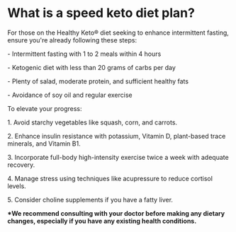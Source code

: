 # What is a speed keto diet plan?

For those on the Healthy Keto® diet seeking to enhance intermittent fasting, ensure you're already following these steps:

\- Intermittent fasting with 1 to 2 meals within 4 hours

\- Ketogenic diet with less than 20 grams of carbs per day

\- Plenty of salad, moderate protein, and sufficient healthy fats

\- Avoidance of soy oil and regular exercise

To elevate your progress:

1\. Avoid starchy vegetables like squash, corn, and carrots.

2\. Enhance insulin resistance with potassium, Vitamin D, plant-based trace minerals, and Vitamin B1.

3\. Incorporate full-body high-intensity exercise twice a week with adequate recovery.

4\. Manage stress using techniques like acupressure to reduce cortisol levels.

5\. Consider choline supplements if you have a fatty liver.

**\*We recommend consulting with your doctor before making any dietary changes, especially if you have any existing health conditions.**